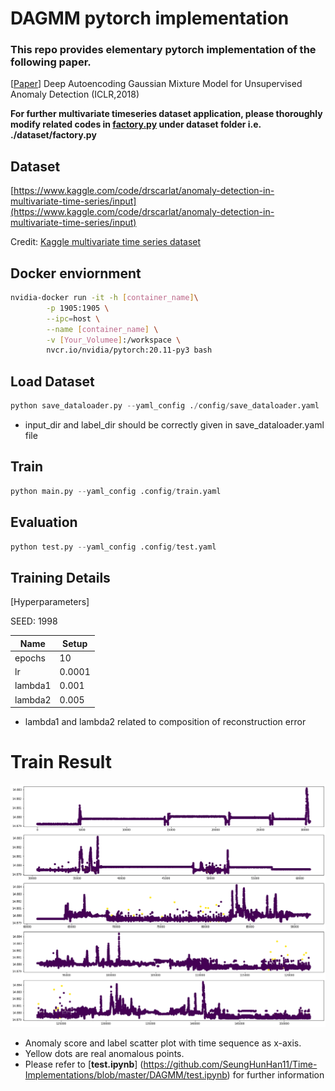 # DAGMM pytorch implementation

### This repo provides elementary pytorch implementation of the following paper.

[[Paper](https://bzong.github.io/doc/iclr18-dagmm.pdf)] Deep Autoencoding Gaussian Mixture Model for Unsupervised Anomaly Detection (ICLR,2018)

**For further multivariate timeseries dataset application, please thoroughly modify related codes in [factory.py](http://factory.py) under dataset folder i.e. ./dataset/factory.py**

## Dataset

[https://www.kaggle.com/code/drscarlat/anomaly-detection-in-multivariate-time-series/input](https://www.kaggle.com/code/drscarlat/anomaly-detection-in-multivariate-time-series/input)

Credit: [Kaggle multivariate time series dataset](https://www.kaggle.com/code/drscarlat/anomaly-detection-in-multivariate-time-series/input)

## Docker enviornment

```bash
nvidia-docker run -it -h [container_name]\
        -p 1905:1905 \
        --ipc=host \
        --name [container_name] \
        -v [Your_Volumee]:/workspace \
        nvcr.io/nvidia/pytorch:20.11-py3 bash
```

## Load Dataset

```python
python save_dataloader.py --yaml_config ./config/save_dataloader.yaml
```

- input_dir and label_dir should be correctly given in save_dataloader.yaml file

## Train

```python
python main.py --yaml_config .config/train.yaml
```

## Evaluation

```python
python test.py --yaml_config .config/test.yaml
```

## Training Details

[Hyperparameters]

SEED: 1998

| Name | Setup |
| --- | --- |
| epochs | 10 |
| lr | 0.0001 |
| lambda1 | 0.001 |
| lambda2 | 0.005 |
- lambda1 and lambda2 related to composition of reconstruction error

# Train Result

![output.png](./output.png)

- Anomaly score and label scatter plot with time sequence as x-axis.
- Yellow dots are real anomalous points.
- Please refer to [**test.ipynb**] (https://github.com/SeungHunHan11/Time-Implementations/blob/master/DAGMM/test.ipynb) for further information
